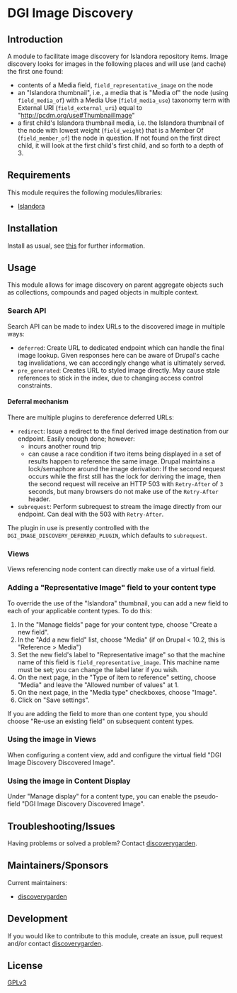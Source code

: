 # DGI Image Discovery

## Introduction

A module to facilitate image discovery for Islandora repository items. Image discovery looks for images in the following places and will use (and cache) the first one found:

* contents of a Media field, `field_representative_image` on the node
* an "Islandora thumbnail", i.e., a media that is "Media of" the node (using `field_media_of`) with a Media Use (`field_media_use`) taxonomy term with External URI (`field_external_uri`) equal to "http://pcdm.org/use#ThumbnailImage"
* a first child's Islandora thumbnail media, i.e. the Islandora thumbnail of the node with lowest weight (`field_weight`) that is a Member Of (`field_member_of`) the node in question. If not found on the first direct child, it will look at the first child's first child, and so forth to a depth of 3.


## Requirements

This module requires the following modules/libraries:

* [Islandora](https://github.com/Islandora/islandora/)

## Installation

Install as usual, see
[this](https://www.drupal.org/docs/extending-drupal/installing-modules) for
further information.

## Usage

This module allows for image discovery on parent aggregate objects such as
collections, compounds and paged objects in multiple context.

### Search API

Search API can be made to index URLs to the discovered image in multiple ways:

- `deferred`: Create URL to dedicated endpoint which can handle the final image lookup. Given responses here can be aware of Drupal's cache tag invalidations, we can accordingly change what is ultimately served.
- `pre_generated`: Creates URL to styled image directly. May cause stale references to stick in the index, due to changing access control constraints.

#### Deferral mechanism

There are multiple plugins to dereference deferred URLs:

- `redirect`: Issue a redirect to the final derived image destination from our endpoint. Easily enough done; however:
  - incurs another round trip
  - can cause a race condition if two items being displayed in a set of results happen to reference the same image. Drupal maintains a lock/semaphore around the image derivation: If the second request occurs while the first still has the lock for deriving the image, then the second request will receive an HTTP 503 with `Retry-After` of `3` seconds, but many browsers do not make use of the `Retry-After` header.
- `subrequest`: Perform subrequest to stream the image directly from our endpoint. Can deal with the 503 with `Retry-After`.

The plugin in use is presently controlled with the `DGI_IMAGE_DISCOVERY_DEFERRED_PLUGIN`, which defaults to `subrequest`.

### Views

Views referencing node content can directly make use of a virtual field.

### Adding a "Representative Image" field to your content type

To override the use of the "Islandora" thumbnail, you can add a new field to each of your applicable content types. To do this:

1. In the "Manage fields" page for your content type, choose "Create a new field".
1. In the "Add a new field" list, choose "Media" (if on Drupal < 10.2, this is "Reference > Media")
1. Set the new field's label to "Representative image" so that the machine name of this field is `field_representative_image`. This machine name must be set; you can change the label later if you wish.
1. On the next page, in the "Type of item to reference" setting, choose "Media" and leave the "Allowed number of values" at 1.
1. On the next page, in the "Media type" checkboxes, choose "Image".
1. Click on "Save settings".

If you are adding the field to more than one content type, you should choose "Re-use an existing field" on subsequent content types.

### Using the image in Views

When configuring a content view, add and configure the virtual field
"DGI Image Discovery Discovered Image".

### Using the image in Content Display

Under "Manage display" for a content type, you can enable the pseudo-field
"DGI Image Discovery Discovered Image".

## Troubleshooting/Issues

Having problems or solved a problem? Contact
[discoverygarden](http://support.discoverygarden.ca).

## Maintainers/Sponsors

Current maintainers:

* [discoverygarden](http://www.discoverygarden.ca)

## Development

If you would like to contribute to this module, create an issue, pull request
and/or contact
[discoverygarden](http://support.discoverygarden.ca).

## License

[GPLv3](http://www.gnu.org/licenses/gpl-3.0.txt)
